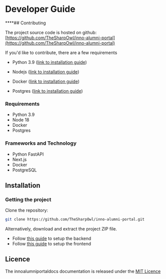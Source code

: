 # Developer Guide

****## Contributing

The project source code is hosted on github: [https://github.com/TheSharpOwl/inno-alumni-portal](https://github.com/TheSharpOwl/inno-alumni-portal)

If you'd like to contribute, there are a few requirements

- Python 3.9 ([link to installation guide](https://www.python.org/downloads/))

- Nodejs ([link to installation guide](https://nodejs.org/en))

- Docker ([link to installation guide](https://docs.docker.com/get-docker/))

- Postgres ([link to installation guide](https://www.postgresql.org/download/))

### Requirements

- Python 3.9
- Node 18
- Docker
- Postgres

### Frameworks and Technology

- Python FastAPI
- Next.js
- Docker
- PostgreSQL

## Installation

### Getting the project

Clone the repository:

```sh
git clone https://github.com/TheSharpOwl/inno-alumni-portal.git
```

Alternatively, download and extract the project ZIP file.

- Follow [this guide](backend_setup.md) to setup the backend
- Follow [this guide](frontend_setup.md) to setup the frontend

## Licence

The innoalumniportaldocs documentation is released under the [MIT Licence](https://github.com/TheSharpOwl/inno-alumni-portal?tab=MIT-1-ov-file#readme)
